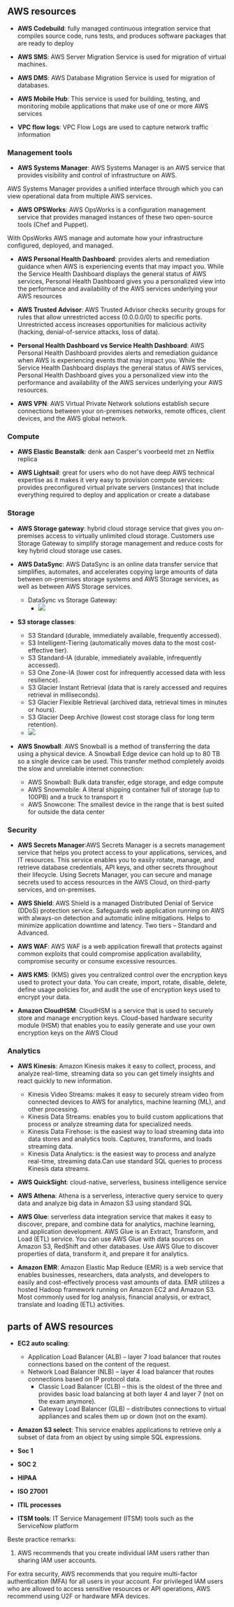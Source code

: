 ## AWS resources
- **AWS Codebuild**: fully managed continuous integration service that compiles source code, runs tests, and produces software packages that are ready to deploy

- **AWS SMS**: AWS Server Migration Service is used for migration of virtual machines.
  
- **AWS DMS**: AWS Database Migration Service is used for migration of databases.

- **AWS Mobile Hub**: This service is used for building, testing, and monitoring mobile applications that make use of one or more AWS services

- **VPC flow logs**:  VPC Flow Logs are used to capture network traffic information
  
### Management tools

- **AWS Systems Manager**: AWS Systems Manager is an AWS service that provides visibility and control of infrastructure on AWS.

AWS Systems Manager provides a unified interface through which you can view operational data from multiple AWS services.

- **AWS OPSWorks**: AWS OpsWorks is a configuration management service that provides managed instances of these two open-source tools (Chef and Puppet).

With OpsWorks AWS manage and automate how your infrastructure configured, deployed, and managed.

- **AWS Personal Health Dashboard**: provides alerts and remediation guidance when AWS is experiencing events that may impact you. While the Service Health Dashboard displays the general status of AWS services, Personal Health Dashboard gives you a personalized view into the performance and availability of the AWS services underlying your AWS resources

- **AWS Trusted Advisor**: AWS Trusted Advisor checks security groups for rules that allow unrestricted access (0.0.0.0/0) to specific ports. Unrestricted access increases opportunities for malicious activity (hacking, denial-of-service attacks, loss of data). 

- **Personal Health Dashboard vs Service Health Dashboard**: 
AWS Personal Health Dashboard provides alerts and remediation guidance when AWS is experiencing events that may impact you. While the Service Health Dashboard displays the general status of AWS services, Personal Health Dashboard gives you a personalized view into the performance and availability of the AWS services underlying your AWS resources.

- **AWS VPN**: AWS Virtual Private Network solutions establish secure connections between your on-premises networks, remote offices, client devices, and the AWS global network.
  
### Compute
- **AWS Elastic Beanstalk**: denk aan Casper's voorbeeld met zn Netflix replica
  
- **AWS Lightsail**: great for users who do not have deep AWS technical expertise as it makes it very easy to provision compute services: provides preconfigured virtual private servers (instances) that include everything required to deploy and application or create a database

### Storage
- **AWS Storage gateway**: hybrid cloud storage service that gives you on-premises access to virtually unlimited cloud storage. Customers use Storage Gateway to simplify storage management and reduce costs for key hybrid cloud storage use cases.
  
- **AWS DataSync**: AWS DataSync is an online data transfer service that simplifies, automates, and accelerates copying large amounts of data between on-premises storage systems and AWS Storage services, as well as between AWS Storage services.
  - DataSync vs  Storage Gateway:
    - ![](/00_includes/EP/exam2/datasyncVSstorageGateway.png)
  
- **S3 storage classes**:
  - S3 Standard (durable, immediately available, frequently accessed).
  - S3 Intelligent-Tiering (automatically moves data to the most cost-effective tier).
  - S3 Standard-IA (durable, immediately available, infrequently accessed).
  - S3 One Zone-IA (lower cost for infrequently accessed data with less resilience).
  - S3 Glacier Instant Retrieval (data that is rarely accessed and requires retrieval in milliseconds).
  - S3 Glacier Flexible Retrieval (archived data, retrieval times in minutes or hours).
  - S3 Glacier Deep Archive (lowest cost storage class for long term retention).
  - ![](../../00_includes/EP/exam2/s3%20storage%20classes.png)

- **AWS Snowball**: AWS Snowball is a method of transferring the data using a physical device. A Snowball Edge device can hold up to 80 TB so a single device can be used. This transfer method completely avoids the slow and unreliable internet connection:
    - AWS Snowball:	Bulk data transfer, edge storage, and edge compute
    - AWS Snowmobile: A literal shipping container full of storage (up to 100PB) and a truck to transport it
    - AWS Snowcone: The smallest device in the range that is best suited for outside the data center

### Security
- **AWS Secrets Manager**:AWS Secrets Manager is a secrets management service that helps you protect access to your applications, services, and IT resources. This service enables you to easily rotate, manage, and retrieve database credentials, API keys, and other secrets throughout their lifecycle. Using Secrets Manager, you can secure and manage secrets used to access resources in the AWS Cloud, on third-party services, and on-premises.
  
- **AWS Shield**: AWS Shield is a managed Distributed Denial of Service (DDoS) protection service. Safeguards web application running on AWS with always-on detection and automatic inline mitigations. Helps to minimize application downtime and latency. Two tiers – Standard and Advanced.

- **AWS WAF**: AWS WAF is a web application firewall that protects against common exploits that could compromise application availability, compromise security or consume excessive resources.

- **AWS KMS**: (KMS) gives you centralized control over the encryption keys used to protect your data. You can create, import, rotate, disable, delete, define usage policies for, and audit the use of encryption keys used to encrypt your data.
  
- **Amazon CloudHSM**: CloudHSM is a service that is used to securely store and manage encryption keys. Cloud-based hardware security module (HSM) that enables you to easily generate and use your own encryption keys on the AWS Cloud

### Analytics
- **AWS Kinesis**: Amazon Kinesis makes it easy to collect, process, and analyze real-time, streaming data so you can get timely insights and react quickly to new information.
  - Kinesis Video Streams: makes it easy to securely stream video from connected devices to AWS for analytics, machine learning (ML), and other processing.
  - Kinesis Data Streams: enables you to build custom applications that process or analyze streaming data for specialized needs.
  - Kinesis Data Firehose: is the easiest way to load streaming data into data stores and analytics tools. Captures, transforms, and loads streaming data.
  - Kinesis Data Analytics: is the easiest way to process and analyze real-time, streaming data.Can use standard SQL queries to process Kinesis data streams.

  
- **AWS QuickSight**: cloud-native, serverless, business intelligence service

- **AWS Athena**: Athena is a serverless, interactive query service to query data and analyze big data in Amazon S3 using standard SQL
  
- **AWS Glue**:  serverless data integration service that makes it easy to discover, prepare, and combine data for analytics, machine learning, and application development. AWS Glue is an Extract, Transform, and Load (ETL) service. You can use AWS Glue with data sources on Amazon S3, RedShift and other databases. Use AWS Glue to discover properties of data, transform it, and prepare it for analytics.

- **Amazon EMR**: Amazon Elastic Map Reduce (EMR) is a web service that enables businesses, researchers, data analysts, and developers to easily and cost-effectively process vast amounts of data. EMR utilizes a hosted Hadoop framework running on Amazon EC2 and Amazon S3. Most commonly used for log analysis, financial analysis, or extract, translate and loading (ETL) activities.

## parts of AWS resources
- **EC2 auto scaling**: 
    - Application Load Balancer (ALB) – layer 7 load balancer that routes connections based on the content of the request.
    - Network Load Balancer (NLB) – layer 4 load balancer that routes connections based on IP protocol data.
      - Classic Load Balancer (CLB) – this is the oldest of the three and provides basic load balancing at both layer 4 and layer 7 (not on the exam anymore).
      - Gateway Load Balancer (GLB) – distributes connections to virtual appliances and scales them up or down (not on the exam).
- **Amazon S3 select**: This service enables applications to retrieve only a subset of data from an object by using simple SQL expressions.

- **Soc 1**
- **SOC 2**
- **HIPAA**
- **ISO 27001**
- **ITIL processes**
- **ITSM tools**: IT Service Management (ITSM) tools such as the ServiceNow platform

Beste practice remarks: 

1. AWS recommends that you create individual IAM users rather than sharing IAM user accounts.

For extra security, AWS recommends that you require multi-factor authentication (MFA) for all users in your account. For privileged IAM users who are allowed to access sensitive resources or API operations, AWS recommend using U2F or hardware MFA devices.


